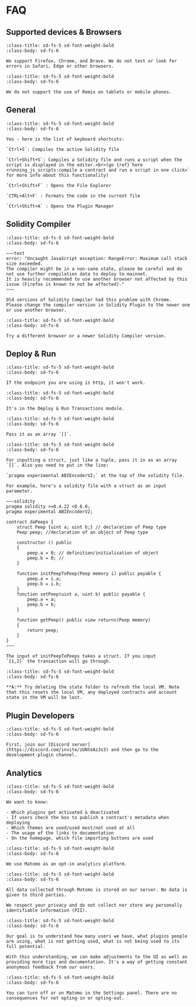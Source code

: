 # FAQ

## Supported devices & Browsers

```{dropdown} Q: What browsers will Remix work on?
:class-title: sd-fs-5 sd-font-weight-bold
:class-body: sd-fs-6

We support Firefox, Chrome, and Brave. We do not test or look for errors in Safari, Edge or other browsers.

```

```{dropdown} Q: Will Remix work on a tablet or mobile device?
:class-title: sd-fs-5 sd-font-weight-bold
:class-body: sd-fs-6

We do not support the use of Remix on tablets or mobile phones.

```

## General

```{dropdown} Q: Are there keyboard shortcuts in Remix?
:class-title: sd-fs-5 sd-font-weight-bold
:class-body: sd-fs-6

Yes - here is the list of keyboard shortcuts:

`Ctrl+S`: Compiles the active Solidity file

`Ctrl+Shift+S`: Compiles a Solidity file and runs a script when the script is displayed in the editor.<br>(go {ref}`here <running_js_scripts:compile a contract and run a script in one click>` for more info about this functionality)

`Ctrl+Shift+F` : Opens the File Explorer

`CTRL+Alt+F` : Formats the code in the current file

`Ctrl+Shift+A` : Opens the Plugin Manager

```

## Solidity Compiler

```{dropdown} Q: Error: compiler might be in a non-sane state
:class-title: sd-fs-5 sd-font-weight-bold
:class-body: sd-fs-6

~~~text
error: "Uncaught JavaScript exception: RangeError: Maximum call stack size exceeded.
The compiler might be in a non-sane state, please be careful and do not use further compilation data to deploy to mainnet.
It is heavily recommended to use another browser not affected by this issue (Firefox is known to not be affected)."
~~~

Old versions of Solidity Compiler had this problem with Chrome.
Please change the compiler version in Solidity Plugin to the newer one or use another browser.

```

```{dropdown} Q: I’m getting an issue with Maximum call stack exceed and various other errors, can't compile.
:class-title: sd-fs-5 sd-font-weight-bold
:class-body: sd-fs-6

Try a different browser or a newer Solidity Compiler version.

```

## Deploy & Run

```{dropdown} Q: I am using an Infura endpoint in my app, but when I try to deploy against that endpoint in Remix IDE selecting "External HTTP Provider" and putting my endpoint in, it's telling me that it can't connect
:class-title: sd-fs-5 sd-font-weight-bold
:class-body: sd-fs-6

If the endpoint you are using is http, it won't work.

```

```{dropdown} Q: Where is deploy button?
:class-title: sd-fs-5 sd-font-weight-bold
:class-body: sd-fs-6

It's in the Deploy & Run Transactions module.

```

```{dropdown} Q: How to pass a tuple to a public function in Remix?
:class-title: sd-fs-5 sd-font-weight-bold
:class-body: sd-fs-6

Pass it as an array `[]`.

```

```{dropdown} Q: How to input a struct as input to a parameter of a function in the Deploy & Run module?
:class-title: sd-fs-5 sd-font-weight-bold
:class-body: sd-fs-6

For inputting a struct, just like a tuple, pass it in as an array `[]`. Also you need to put in the line:

`pragma experimental ABIEncoderV2;` at the top of the solidity file.

For example, here's a solidity file with a struct as an input parameter.

~~~solidity
pragma solidity >=0.4.22 <0.6.0;
pragma experimental ABIEncoderV2;

contract daPeeps {
    struct Peep {uint a; uint b;} // declaration of Peep type
    Peep peep; //declaration of an object of Peep type

    constructor () public
    {
        peep.a = 0; // definition/initialisation of object
        peep.b = 0; //
    }

    function initPeepToPeep(Peep memory i) public payable {
        peep.a = i.a;
        peep.b = i.b;
    }
    function setPeep(uint a, uint b) public payable {
        peep.a = a;
        peep.b = b;
    }

    function getPeep() public view returns(Peep memory)
    {
        return peep;
    }
}
~~~

The input of initPeepToPeeps takes a struct. If you input
`[1,2]` the transaction will go through.

```

```{dropdown} Q: What should I do if the addresses don't load in the VM?
:class-title: sd-fs-5 sd-font-weight-bold
:class-body: sd-fs-6

**A:** Try deleting the state folder to refresh the local VM. Note that this resets the local VM, any deployed contracts and account state in the VM will be lost.
```

## Plugin Developers

```{dropdown} Q: Where do plugin developers go with their questions?
:class-title: sd-fs-5 sd-font-weight-bold
:class-body: sd-fs-6

First, join our [Discord server](https://discord.com/invite/zUNteAzJs3) and then go to the development-plugin channel.

```

## Analytics

```{dropdown} Q: What information does Remix save when Matomo Analytics is enabled?
:class-title: sd-fs-5 sd-font-weight-bold
:class-body: sd-fs-6

We want to know:

- Which plugins get activated & deactivated
- If users check the box to publish a contract's metadata when deploying
- Which themes are used/used most/not used at all
- The usage of the links to documentation
- On the homepage, which file importing buttons are used

```

```{dropdown} Q: Is it opt-in or opt-out?
:class-title: sd-fs-5 sd-font-weight-bold
:class-body: sd-fs-6

We use Matomo as an opt-in analytics platform.

```

```{dropdown} Q: Where is the info stored? Is the info shared with 3rd parties?
:class-title: sd-fs-5 sd-font-weight-bold
:class-body: sd-fs-6

All data collected through Matomo is stored on our server. No data is given to third parties.

We respect your privacy and do not collect nor store any personally identifiable information (PII).

```

```{dropdown} Q: What does Remix do with this info?
:class-title: sd-fs-5 sd-font-weight-bold
:class-body: sd-fs-6

Our goal is to understand how many users we have, what plugins people are using, what is not getting used, what is not being used to its full potential.

With this understanding, we can make adjustments to the UI as well as providing more tips and documentation. It's a way of getting constant anonymous feedback from our users.

```

```{dropdown} Q: After I agree opt-in, can I change my mind?
:class-title: sd-fs-5 sd-font-weight-bold
:class-body: sd-fs-6

You can turn off or on Matomo in the Settings panel. There are no consequences for not opting-in or opting-out.

```
